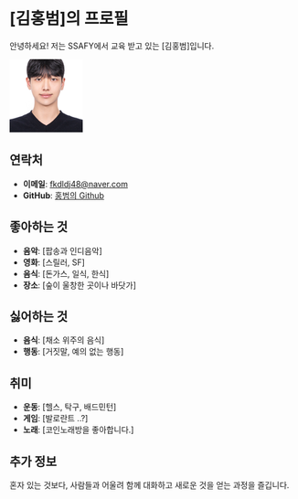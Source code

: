 # [김홍범]의 프로필

안녕하세요! 저는 SSAFY에서 교육 받고 있는 [김홍범]입니다. 

![alt text](image-1.png)

## 연락처

- **이메일**: [fkdldj48@naver.com](mailto:your-fkdldj48@naver.com)
- **GitHub**: [홍범의 Github](https://github.com/KIM9909)

## 좋아하는 것

- **음악**: [팝송과 인디음악]
- **영화**: [스릴러, SF]
- **음식**: [돈가스, 일식, 한식]
- **장소**: [숲이 울창한 곳이나 바닷가]

## 싫어하는 것

- **음식**: [채소 위주의 음식]
- **행동**: [거짓말, 예의 없는 행동]

## 취미

- **운동**: [헬스, 탁구, 배드민턴]
- **게임**: [발로란트 ..?]
- **노래**: [코인노래방을 좋아합니다.]

## 추가 정보

혼자 있는 것보다, 사람들과 어울려 함께 대화하고 새로운 것을 얻는 과정을 즐깁니다.
